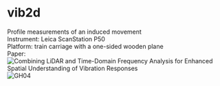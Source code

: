 # vib2d
Profile measurements of an induced movement <br />
Instrument: Leica ScanStation P50 <br />
Platform: train carriage with a one-sided wooden plane <br />
Paper: ![Combining LiDAR and Time-Domain Frequency Analysis for Enhanced Spatial Understanding of Vibration Responses](https://ieeexplore.ieee.org/abstract/document/10648750)
![GH04](https://github.com/user-attachments/assets/afba0595-fae2-43d4-9f83-b3764284a505)

